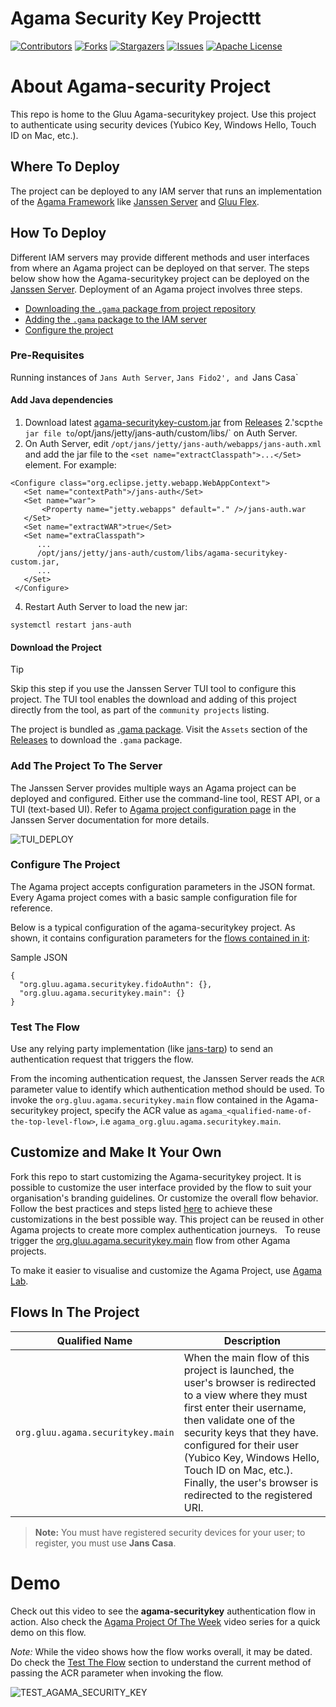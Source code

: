 # Agama Security Key Projecttt

<!-- These are statistics for this repository-->
[![Contributors][contributors-shield]][contributors-url]
[![Forks][forks-shield]][forks-url]
[![Stargazers][stars-shield]][stars-url]
[![Issues][issues-shield]][issues-url]
[![Apache License][license-shield]][license-url]

# About Agama-security Project

This repo is home to the Gluu Agama-securitykey project. Use this project to
authenticate using security devices (Yubico Key, Windows Hello, Touch ID on Mac, etc.).

## Where To Deploy

The project can be deployed to any IAM server that runs an implementation of
the [Agama Framework](https://docs.jans.io/head/agama/introduction/) like
[Janssen Server](https://jans.io) and [Gluu Flex](https://gluu.org/flex/).

## How To Deploy

Different IAM servers may provide different methods and
user interfaces from where an Agama project can be deployed on that server.
The steps below show how the Agama-securitykey project can be deployed on the
[Janssen Server](https://jans.io).
Deployment of an Agama project involves three steps.

- [Downloading the `.gama` package from project repository](#download-the-project)
- [Adding the `.gama` package to the IAM server](#add-the-project-to-the-server)
- [Configure the project](#configure-the-project)

### Pre-Requisites

Running instances of `Jans Auth Server`, `Jans Fido2', and `Jans Casa`

#### Add Java dependencies

1. Download
latest [agama-securitykey-custom.jar](https://github.com/GluuFederation/agama-security-key/releases/latest/download/agama-securitykey-custom.jar)
from [Releases](https://github.com/GluuFederation/agama-securitykey/releases)
2.'scp` the jar file to `/opt/jans/jetty/jans-auth/custom/libs/` on Auth Server.
3. On Auth Server, edit `/opt/jans/jetty/jans-auth/webapps/jans-auth.xml` and
add the jar file to the `<set name="extractClasspath">...</Set>` element. For example:


```
<Configure class="org.eclipse.jetty.webapp.WebAppContext">
   <Set name="contextPath">/jans-auth</Set>
   <Set name="war">
       <Property name="jetty.webapps" default="." />/jans-auth.war
   </Set>
   <Set name="extractWAR">true</Set>
   <Set name="extraClasspath">
      ...
      /opt/jans/jetty/jans-auth/custom/libs/agama-securitykey-custom.jar,
      ...
   </Set>
 </Configure>
```

4. Restart Auth Server to load the new jar:

```
systemctl restart jans-auth
```

#### Download the Project

> [!TIP]
> Skip this step if you use the Janssen Server TUI tool to
> configure this project. The TUI tool enables the download and adding of this
> project directly from the tool, as part of the `community projects` listing.

The project is bundled as
[.gama package](https://docs.jans.io/head/agama/gama-format/).
Visit the `Assets` section of the
[Releases](https://github.com/GluuFederation/agama-securitykey/releases) to download
the `.gama` package.




### Add The Project To The Server

The Janssen Server provides multiple ways an Agama project can be
deployed and configured. Either use the command-line tool, REST API, or a
TUI (text-based UI). Refer to
[Agama project configuration page](https://docs.jans.io/head/admin/config-guide/auth-server-config/agama-project-configuration/)
in the Janssen Server documentation for more details.

![TUI_DEPLOY](https://github.com/GluuFederation/agama-securitykey/assets/86965029/de25752e-3c86-4c67-a890-2e78494e4c6c)


### Configure The Project

The Agama project accepts configuration parameters in the JSON format. Every Agama
project comes with a basic sample configuration file for reference.

Below is a typical configuration of the agama-securitykey project. As shown, it contains
configuration parameters for the [flows contained in it](#flows-in-the-project):

Sample JSON
```
{
  "org.gluu.agama.securitykey.fidoAuthn": {},
  "org.gluu.agama.securitykey.main": {}
}
```

### Test The Flow

Use any relying party implementation (like [jans-tarp](https://github.com/JanssenProject/jans/tree/main/demos/jans-tarp))
to send an authentication request that triggers the flow.

From the incoming authentication request, the Janssen Server reads the `ACR`
parameter value to identify which authentication method should be used.
To invoke the `org.gluu.agama.securitykey.main` flow contained in the Agama-securitykey project,
specify the ACR value as `agama_<qualified-name-of-the-top-level-flow>`,
i.e `agama_org.gluu.agama.securitykey.main`.

## Customize and Make It Your Own

Fork this repo to start customizing the Agama-securitykey project. It is possible to
customize the user interface provided by the flow to suit your organisation's
branding
guidelines. Or customize the overall flow behavior. Follow the best
practices and steps listed
[here](https://docs.jans.io/head/admin/developer/agama/agama-best-practices/#project-reuse-and-customizations)
to achieve these customizations in the best possible way.
This project can be reused in other Agama projects to create more complex
authentication journeys.   To reuse trigger the
[org.gluu.agama.securitykey.main](#flows-in-the-project) flow from other Agama projects.

To make it easier to visualise and customize the Agama Project, use
[Agama Lab](https://cloud.gluu.org/agama-lab/login).


## Flows In The Project


| Qualified Name | Description |
|----------------|-------------|
| `org.gluu.agama.securitykey.main`| When the main flow of this project is launched, the user's browser is redirected to a view where they must first enter their username, then validate one of the security keys that they have. configured for their user (Yubico Key, Windows Hello, Touch ID on Mac, etc.). Finally, the user's browser is redirected to the registered URI.

> **Note:** You must have registered security devices for your user; to register, you must use **Jans Casa**.

# Demo

Check out this video to see the **agama-securitykey** authentication flow in action.
Also check the
[Agama Project Of The Week](https://gluu.org/agama-project-of-the-week/) video
series for a quick demo on this flow.

*Note:*
While the video shows how the flow works overall, it may be dated. Do check the
[Test The Flow](#test-the-flow) section to understand the current
method of passing the ACR parameter when invoking the flow.

![TEST_AGAMA_SECURITY_KEY](https://github.com/GluuFederation/agama-securitykey/assets/86965029/53baa0ab-d2d0-4e5f-a3c1-7c15c2dc48be)


<!-- This is the stats url reference for this repository -->

[contributors-shield]: https://img.shields.io/github/contributors/GluuFederation/agama-security-key.svg?style=for-the-badge

[contributors-url]: https://github.com/GluuFederation/agama-security-key/graphs/contributors

[forks-shield]: https://img.shields.io/github/forks/GluuFederation/agama-security-key.svg?style=for-the-badge

[forks-url]: https://github.com/GluuFederation/agama-security-key/network/members

[stars-shield]: https://img.shields.io/github/stars/GluuFederation/agama-security-key?style=for-the-badge

[stars-url]: https://github.com/GluuFederation/agama-security-key/stargazers

[issues-shield]: https://img.shields.io/github/issues/GluuFederation/agama-security-key.svg?style=for-the-badge

[issues-url]: https://github.com/GluuFederation/agama-security-key/issues

[license-shield]: https://img.shields.io/github/license/GluuFederation/agama-security-key.svg?style=for-the-badge

[license-url]: https://github.com/GluuFederation/agama-security-key/blob/master/LICENSE
